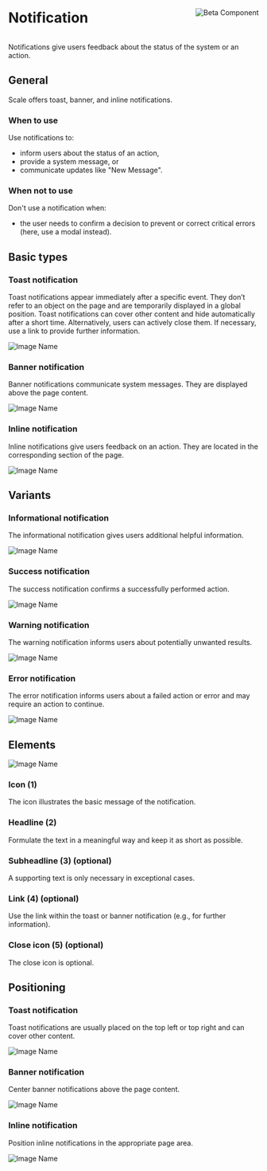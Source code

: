 <div style="display: inline-flex; align-items: center; justify-content: space-between; width: 100%;">
    <h1>Notification</h1>
    <img src="assets/beta.png" alt="Beta Component" />
</div>

Notifications give users feedback about the status of the system or an action.

## General

Scale offers toast, banner, and inline notifications.

### When to use

Use notifications to:

- inform users about the status of an action,
- provide a system message, or
- communicate updates like "New Message".

### When not to use

Don't use a notification when:

- the user needs to confirm a decision to prevent or correct critical errors (here, use a modal instead).

## Basic types

### Toast notification

Toast notifications appear immediately after a specific event. They don’t refer to an object on the page and are temporarily displayed in a global position.
Toast notifications can cover other content and hide automatically after a short time. Alternatively, users can actively close them. If necessary, use a link to
provide further information.

![Image Name](assets/3_components/notifications/toast.png)

### Banner notification

Banner notifications communicate system messages. They are displayed above the page content.

![Image Name](assets/3_components/notifications/banner.png)

### Inline notification

Inline notifications give users feedback on an action. They are located in the corresponding section of the page.

![Image Name](assets/3_components/notifications/inline.png)

## Variants

### Informational notification

The informational notification gives users additional helpful information.

![Image Name](assets/3_components/notifications/variant_info.png)

### Success notification

The success notification confirms a successfully performed action.

![Image Name](assets/3_components/notifications/variant_success.png)

### Warning notification

The warning notification informs users about potentially unwanted results.

![Image Name](assets/3_components/notifications/variant_warning.png)

### Error notification

The error notification informs users about a failed action or error and may require an action to continue.

![Image Name](assets/3_components/notifications/variant_error.png)

## Elements

![Image Name](assets/3_components/notifications/elements.png)

### Icon (1)

The icon illustrates the basic message of the notification.

### Headline (2)

Formulate the text in a meaningful way and keep it as short as possible.

### Subheadline (3) (optional)

A supporting text is only necessary in exceptional cases.

### Link (4) (optional)

Use the link within the toast or banner notification (e.g., for further information).

### Close icon (5) (optional)

The close icon is optional.

## Positioning

### Toast notification

Toast notifications are usually placed on the top left or top right and can cover other content.

![Image Name](assets/3_components/notifications/position_toast.png)

### Banner notification

Center banner notifications above the page content.

![Image Name](assets/3_components/notifications/position_banner.png)

### Inline notification

Position inline notifications in the appropriate page area.

![Image Name](assets/3_components/notifications/position_inline.png)
